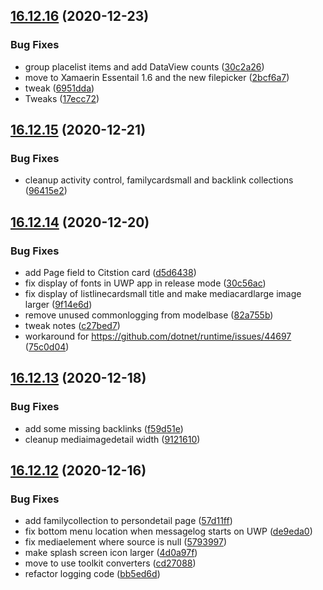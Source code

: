 ## [16.12.16](https://github.com/phandcock/GrampsView/compare/v16.12.15...v16.12.16) (2020-12-23)


### Bug Fixes

* group placelist items and add DataView counts ([30c2a26](https://github.com/phandcock/GrampsView/commit/30c2a26c2201951e4a983a0c59e87f21428a7617))
* move to Xamaerin Essentail 1.6 and the new filepicker ([2bcf6a7](https://github.com/phandcock/GrampsView/commit/2bcf6a77a15eff4face4e7e19512ed038839a3bc))
* tweak ([6951dda](https://github.com/phandcock/GrampsView/commit/6951ddac0b301405578be9ebc0ae140e6dc1336c))
* Tweaks ([17ecc72](https://github.com/phandcock/GrampsView/commit/17ecc724969739762ed774cfac6d5d960b9576dc))



## [16.12.15](https://github.com/phandcock/GrampsView/compare/v16.12.14...v16.12.15) (2020-12-21)


### Bug Fixes

* cleanup activity control, familycardsmall and backlink collections ([96415e2](https://github.com/phandcock/GrampsView/commit/96415e25c2fd71481f031703fbce392536b23061))



## [16.12.14](https://github.com/phandcock/GrampsView/compare/v16.12.13...v16.12.14) (2020-12-20)


### Bug Fixes

* add Page field to Citstion card ([d5d6438](https://github.com/phandcock/GrampsView/commit/d5d643882922db945129928f5d036064a6bdc5e9))
* fix display of fonts in UWP app in release mode ([30c56ac](https://github.com/phandcock/GrampsView/commit/30c56ac91235fb452361ea6af48ef602cc14764f))
* fix display of listlinecardsmall title and make mediacardlarge image larger ([9f14e6d](https://github.com/phandcock/GrampsView/commit/9f14e6dccda004ccbcee9a36ee49fa647c9a3d43))
* remove unused commonlogging from modelbase ([82a755b](https://github.com/phandcock/GrampsView/commit/82a755bad018bfb1ccacc8800a4d01a0eca19230))
* tweak notes ([c27bed7](https://github.com/phandcock/GrampsView/commit/c27bed7aff3e8b17640e01ee5725e88ba225bfeb))
* workaround for https://github.com/dotnet/runtime/issues/44697 ([75c0d04](https://github.com/phandcock/GrampsView/commit/75c0d045ea1b51bb614b7f8a6b11b8c42aa5d023))



## [16.12.13](https://github.com/phandcock/GrampsView/compare/v16.12.12...v16.12.13) (2020-12-18)


### Bug Fixes

* add some missing backlinks ([f59d51e](https://github.com/phandcock/GrampsView/commit/f59d51ea991a67a829fdda29b3bb0321a81f9349))
* cleanup mediaimagedetail width ([9121610](https://github.com/phandcock/GrampsView/commit/91216106977cb79fdea712f322d4ccd631b59ceb))



## [16.12.12](https://github.com/phandcock/GrampsView/compare/v16.12.11...v16.12.12) (2020-12-16)


### Bug Fixes

* add familycollection to persondetail page ([57d11ff](https://github.com/phandcock/GrampsView/commit/57d11ff2fed168d295f4a1f6f2b1f6b7320ce484))
* fix bottom menu location when messagelog starts on UWP ([de9eda0](https://github.com/phandcock/GrampsView/commit/de9eda0cb4189bd28c93806b3e41903a3b557070))
* fix mediaelement where source is null ([5793997](https://github.com/phandcock/GrampsView/commit/5793997564458e98c86ef723bf1a4e5c9d0bbf3d))
* make splash screen icon larger ([4d0a97f](https://github.com/phandcock/GrampsView/commit/4d0a97fd7a20365dd8050b281c49ee768a018277))
* move to use toolkit converters ([cd27088](https://github.com/phandcock/GrampsView/commit/cd27088679ec1dff67110dcda0ea6cca21849c3a))
* refactor logging code ([bb5ed6d](https://github.com/phandcock/GrampsView/commit/bb5ed6d357d943838304a5173863571e049bb72d))



